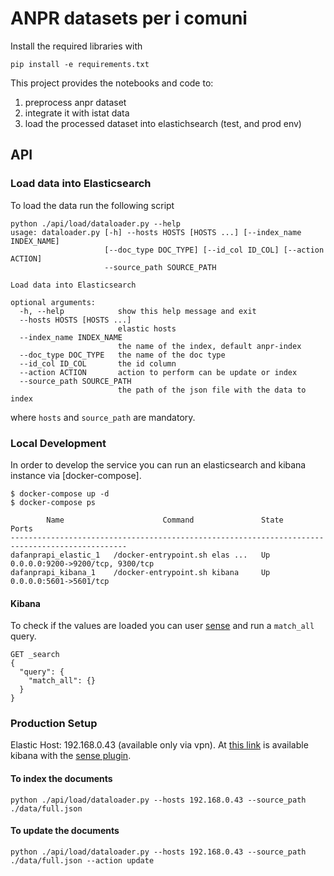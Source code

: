 # ANPR datasets per i comuni

Install the required libraries with

```
pip install -e requirements.txt
```

This project provides the notebooks and code to:
1. preprocess anpr dataset
2. integrate it with istat data
3. load the processed dataset into elastichsearch (test, and prod env)


## API

### Load data into Elasticsearch

To load the data run the following script

```
python ./api/load/dataloader.py --help
usage: dataloader.py [-h] --hosts HOSTS [HOSTS ...] [--index_name INDEX_NAME]
                     [--doc_type DOC_TYPE] [--id_col ID_COL] [--action ACTION]
                     --source_path SOURCE_PATH

Load data into Elasticsearch

optional arguments:
  -h, --help            show this help message and exit
  --hosts HOSTS [HOSTS ...]
                        elastic hosts
  --index_name INDEX_NAME
                        the name of the index, default anpr-index
  --doc_type DOC_TYPE   the name of the doc type
  --id_col ID_COL       the id column
  --action ACTION       action to perform can be update or index
  --source_path SOURCE_PATH
                        the path of the json file with the data to index

```

where `hosts` and `source_path` are mandatory.

### Local Development

In order to develop the service you can run an elasticsearch and kibana instance via [docker-compose].

```
$ docker-compose up -d
$ docker-compose ps

        Name                      Command               State                Ports              
------------------------------------------------------------------------------------------------
dafanprapi_elastic_1   /docker-entrypoint.sh elas ...   Up      0.0.0.0:9200->9200/tcp, 9300/tcp
dafanprapi_kibana_1    /docker-entrypoint.sh kibana     Up      0.0.0.0:5601->5601/tcp   
```

#### Kibana

To check if the values are loaded you can user [sense](http://localhost:5601/app/kibana#/dev_tools/console?_g=()) and run a `match_all` query.

```
GET _search
{
  "query": {
    "match_all": {}
  }
}
```

### Production Setup


Elastic Host: 192.168.0.43 (available only via vpn). At [this link](http://192.168.0.43:5601/app/kibana#/dev_tools/console?_g=()) is available kibana with the [sense plugin](https://www.elastic.co/guide/en/sense/current/sense-ui.html).

#### To index the documents

```
python ./api/load/dataloader.py --hosts 192.168.0.43 --source_path ./data/full.json
```

#### To update the documents

```
python ./api/load/dataloader.py --hosts 192.168.0.43 --source_path ./data/full.json --action update
```

